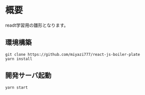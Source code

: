 # 概要
readt学習用の雛形となります。

## 環境構築
```
git clone https://github.com/miyazi777/react-js-boiler-plate
yarn install
```

## 開発サーバ起動
```
yarn start
```
